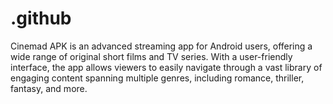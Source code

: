 # .github
Cinemad APK is an advanced streaming app for Android users, offering a wide range of original short films and TV series. With a user-friendly interface, the app allows viewers to easily navigate through a vast library of engaging content spanning multiple genres, including romance, thriller, fantasy, and more. 
